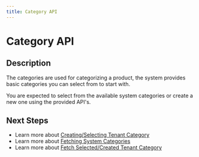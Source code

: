 ```yaml
---
title: Category API
---
```


# Category API

##  Description

The categories are used for categorizing a product, the system provides basic categories you can select from to start with.

You are expected to select from the available system categories or create a new one using the provided API's.


##  Next Steps
- Learn more about [Creating/Selecting Tenant Category](./add-category.md)
- Learn more about [Fetching System Categories](./fetch-categories.md)
- Learn more about [Fetch Selected/Created Tenant Category](./fetch-selected-categories.md)
